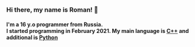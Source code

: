 ### Hi there, my name is Roman! 👋
#### I'm a 16 y.o programmer from Russia. </br> I started programming in February 2021. My main language is [C++](https://isocpp.org/) and additional is [Python](https://python.org)</br>

